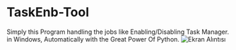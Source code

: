 # TaskEnb-Tool
Simply this Program handling the jobs like Enabling/Disabling Task Manager. in Windows, Automatically with the Great Power Of Python.
![Ekran Alıntısı](https://github.com/fairyfart/TaskEnb-Tool/assets/142604877/349510df-3939-4d83-881d-503d5b9c815f)
